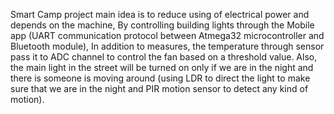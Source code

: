 Smart Camp project main idea is to reduce using of electrical power and depends on the machine,
By controlling building lights through the Mobile app (UART communication protocol between Atmega32 microcontroller and Bluetooth module),
In addition to measures, the temperature through sensor pass it to ADC channel to control the fan based on a threshold value.
Also, the main light in the street will be turned on only if we are in the night and there is someone is moving around (using LDR to direct the light to make sure that we are in the night and PIR motion sensor to detect any kind of motion).
